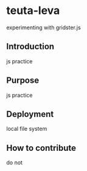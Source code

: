 # teuta-leva
experimenting with gridster.js

## Introduction
js practice

## Purpose
js practice

## Deployment
local file system

## How to contribute
do not
